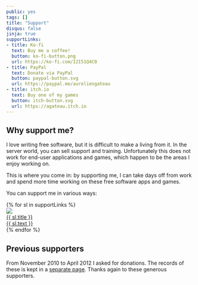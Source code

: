```yaml
---
public: yes
tags: []
title: "Support"
disqus: false
jinja: true
supportLinks:
- title: Ko-fi
  text: Buy me a coffee!
  button: ko-fi-button.png
  url: https://ko-fi.com/I2I51Q4C0
- title: PayPal
  text: Donate via PayPal
  button: paypal-button.svg
  url: https://paypal.me/aureliengateau
- title: itch.io
  text: Buy one of my games
  button: itch-button.svg
  url: https://agateau.itch.io
---
```

## Why support me?

I love writing free software, but it is difficult to make a living from it. In the server world, you can sell support and training. Unfortunately this does not work for end-user applications and games, which happen to be the areas I enjoy working on.

This is where you come in: by supporting me, I can take days off from work and spend more time working on these free software apps and games.

You can support me in various ways:

<div class="support-blocks">
{% for sl in supportLinks %}
    <a class="support-block dl-button" href="{{ sl.url }}">
        <div class="support-button">
            <img src="{{ sl.button }}" width="{{ buttonSize }}" height="{{ buttonSize }}">
        </div>
        <div class="support-text">
                <div class="support-title">{{ sl.title }}</div>
                <div>{{ sl.text }}</div>
        </div>
    </a>
{% endfor %}
</div>

## Previous supporters

From November 2010 to April 2012 I asked for donations. The records of these is kept in a [separate page](/support-historic/). Thanks again to these generous supporters.
